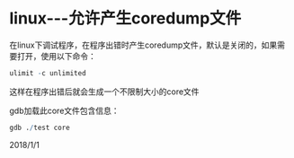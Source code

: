 # linux---允许产生coredump文件

在linux下调试程序，在程序出错时产生coredump文件，默认是关闭的，如果需要打开，使用以下命令：  
```r
ulimit -c unlimited
```
这样在程序出错后就会生成一个不限制大小的core文件  

gdb加载此core文件包含信息：  
```r
gdb ./test core
```


2018/1/1  
